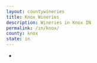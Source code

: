 ```yaml
---
layout: countywineries
title: Knox Wineries
description: Wineries in Knox IN
permalink: /in/knox/
county: knox
state: in
---
```

-
